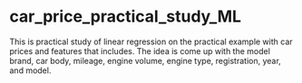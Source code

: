 # car_price_practical_study_ML

This is practical study of linear regression on the practical example with car prices and features that includes. The idea is come up with the model brand, car body, mileage, engine volume,	engine type, registration, year, and model.
